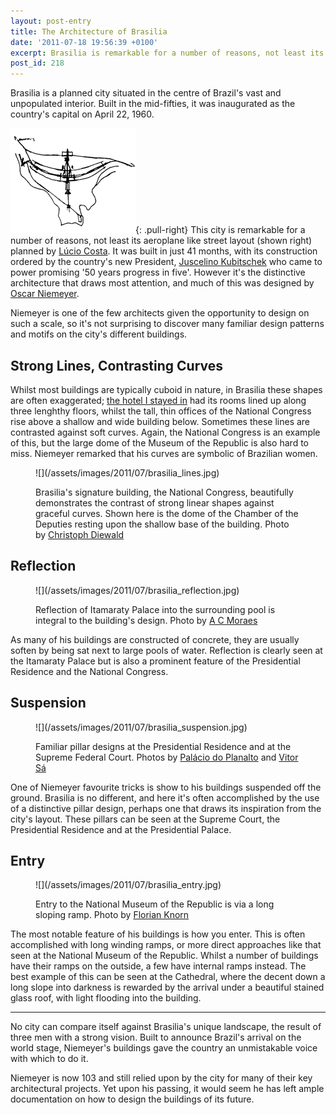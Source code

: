 ```yaml
---
layout: post-entry
title: The Architecture of Brasilia
date: '2011-07-18 19:56:39 +0100'
excerpt: Brasilia is remarkable for a number of reasons, not least its aeroplane like street layout planned by Lúcio Costa. However it's the distinctive architecture that draws most attention, and much of this was designed by Oscar Niemeyer. Few architects are given the opportunity to design on such a scale, so it's unsurprising that I recognised many familiar patterns and motifs appearing throughout the city's many different buildings.
post_id: 218
---
```

Brasilia is a planned city situated in the centre of Brazil's vast and unpopulated interior. Built in the mid-fifties, it was inaugurated as the country's capital on April 22, 1960.

![Sketched plan of Brasilia](/assets/images/2011/07/brasilia_plan.png){: .pull-right} This city is remarkable for a number of reasons, not least its aeroplane like street layout (shown right) planned by [Lúcio Costa][1]. It was built in just 41 months, with its construction ordered by the country's new President, [Juscelino Kubitschek][2] who came to power promising '50 years progress in five'. However it's the distinctive architecture that draws most attention, and much of this was designed by [Oscar Niemeyer][3].

Niemeyer is one of the few architects given the opportunity to design on such a scale, so it's not surprising to discover many familiar design patterns and motifs on the city's different buildings.

## Strong Lines, Contrasting Curves
Whilst most buildings are typically cuboid in nature, in Brasilia these shapes are often exaggerated; [the hotel I stayed in][4] had its rooms lined up along three lenghthy floors, whilst the tall, thin offices of the National Congress rise above a shallow and wide building below. Sometimes these lines are contrasted against soft curves. Again, the National Congress is an example of this, but the large dome of the Museum of the Republic is also hard to miss. Niemeyer remarked that his curves are symbolic of Brazilian women.

<figure>
    ![](/assets/images/2011/07/brasilia_lines.jpg)
    <figcaption>
        <p>Brasilia's signature building, the National Congress, beautifully demonstrates the contrast of strong linear shapes against graceful curves. Shown here is the dome of the Chamber of the Deputies resting upon the shallow base of the building. Photo by <a href="http://flickr.com/photos/chris_diewald/2656782975/">Christoph Diewald</a></p>
    </figcaption>
</figure>

## Reflection
<figure>
    ![](/assets/images/2011/07/brasilia_reflection.jpg)
    <figcaption>
        <p>Reflection of Itamaraty Palace into the surrounding pool is integral to the building's design. Photo by <a href="http://flickr.com/photos/acmoraes/2488214984/">A C Moraes</a></p>
    </figcaption>
</figure>

As many of his buildings are constructed of concrete, they are usually soften by being sat next to large pools of water. Reflection is clearly seen at the Itamaraty Palace but is also a prominent feature of the Presidential Residence and the National Congress.

## Suspension
<figure>
    ![](/assets/images/2011/07/brasilia_suspension.jpg)
    <figcaption>
        <p>Familiar pillar designs at the Presidential Residence and at the Supreme Federal Court. Photos by <a href="http://info.planalto.gov.br/exec/inf_fotografiagrande.cfm?foto=05042006P00028">Palácio do Planalto</a> and <a href="http://flickr.com/photos/19967853@N00/18391299">Vitor Sá</a></p>
    </figcaption>
</figure>

One of Niemeyer favourite tricks is show to his buildings suspended off the ground. Brasilia is no different, and here it's often accomplished by the use of a distinctive pillar design, perhaps one that draws its inspiration from the city's layout. These pillars can be seen at the Supreme Court, the Presidential Residence and at the Presidential Palace.

## Entry
<figure>
    ![](/assets/images/2011/07/brasilia_entry.jpg)
    <figcaption>
        <p>Entry to the National Museum of the Republic is via a long sloping ramp. Photo by <a href="http://flickr.com/photos/el_floz/1424610618/">Florian Knorn</a></p>
    </figcaption>
</figure>

The most notable feature of his buildings is how you enter. This is often accomplished with long winding ramps, or more direct approaches like that seen at the National Museum of the Republic. Whilst a number of buildings have their ramps on the outside, a few have internal ramps instead. The best example of this can be seen at the Cathedral, where the decent down a long slope into darkness is rewarded by the arrival under a beautiful stained glass roof, with light flooding into the building.

* * *

No city can compare itself against Brasilia's unique landscape, the result of three men with a strong vision. Built to announce Brazil's arrival on the world stage, Niemeyer's buildings gave the country an unmistakable voice with which to do it.

Niemeyer is now 103 and still relied upon by the city for many of their key architectural projects. Yet upon his passing, it would seem he has left ample documentation on how to design the buildings of its future.

[1]: http://en.wikipedia.org/wiki/Lucio_Costa
[2]: http://en.wikipedia.org/wiki/Juscelino_Kubitschek
[3]: http://en.wikipedia.org/wiki/Oscar_Niemeyer
[4]: /2011/03/brasilia_palace_hotel/